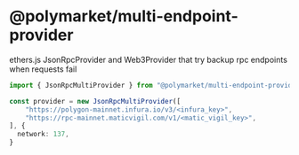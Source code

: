 # @polymarket/multi-endpoint-provider

ethers.js JsonRpcProvider and Web3Provider that try backup rpc endpoints when requests fail


```typescript
import { JsonRpcMultiProvider } from "@polymarket/multi-endpoint-provider";

const provider = new JsonRpcMultiProvider([
    "https://polygon-mainnet.infura.io/v3/<infura_key>",
    "https://rpc-mainnet.maticvigil.com/v1/<matic_vigil_key>",
], {
  network: 137,
}
```
